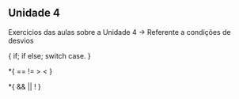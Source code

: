 ## Unidade 4

Exercicios das aulas sobre a Unidade 4 -> Referente a condições de desvios

{
    if;
    if else;
    switch case.
}

*{
    ==
    !=
    >
    <
}

*{
    &&
    ||
    !
}
